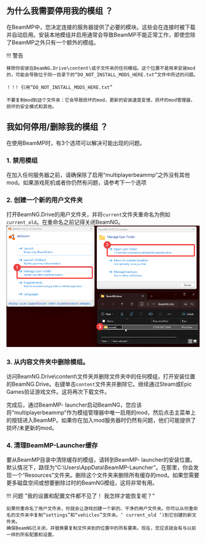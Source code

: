 ## 为什么我需要停用我的模组 ？

在BeamMP中，您决定连接的服务器提供了必要的模块。这些会在连接时被下载并自动启用。安装本地模组并启用通常会导致BeamMP不能正常工作，即使您除了BeamMP之外只有一个额外的模组。

!!! 警告

```
移除你安装在BeamNG.Drive\content\或子文件夹的任何模组。这个位置不是用来安装mod的，可能会导致位于同一目录下的“DO_NOT_INSTALL_MODS_HERE.txt”文件中所述的问题。

！！! 引用“DO_NOT_INSTALL_MODS_HERE.txt”

不要复制mod到这个文件夹：它会导致损坏的mod，更新的安装速度变慢，损坏的mod管理器，损坏的安全模式和其他。
```

## 我如何停用/删除我的模组 ？

在使用BeamMP时，有3个选项可以解决可能出现的问题。

### 1. 禁用模组

在加入任何服务器之前，请确保除了启用“multiplayerbeammp”之外没有其他mod。如果游戏死机或者你仍然有问题，请参考下一个选项

### 2. 创建一个新的用户文件夹

打开BeamNG.Drive的用户文件夹，并将`current`文件夹重命名为例如`current_old`。在重命名之前记得关闭BeamNG。![image](../../assets/content/new-userfolder.png)

### 3. 从内容文件夹中删除模组。

访问BeamNG.Drive\content\文件夹并删除文件夹中的任何模组，打开安装位置的BeamNG.Drive。右键单击`content`文件夹并删除它。继续通过Steam或Epic Games验证游戏文件。这将再次下载文件。

完成后，通过BeamMP- launcher启动BeamNG，您应该将“multiplayerbeammp”作为模组管理器中唯一启用的mod，然后点击主菜单上的按钮进入BeamMP。如果你在加入mod服务器时仍然有问题，他们可能提供了损坏/未更新的mod。

### 4. 清理BeamMP-Launcher缓存

要从BeamMP目录中清除缓存的模组，请转到BeamMP- launcher的安装位置。默认情况下，路径为“C:\Users\AppData\BeamMP-Launcher”。在那里，你会发现一个“Resources”文件夹。删除这个文件夹来删除所有缓存的mod。如果您需要更多磁盘空间或想要删除过时的BeamNG模组，这将非常有用。

!!! 问题 "我的设置和配置文件都不见了！ 我怎样才能恢复呢？"

```
如果你重命名了用户文件夹，你就会让游戏创建一个新的、干净的用户文件夹。你可以从你重命名的文件夹中复制“settings”和“vehicles”文件夹。‘ current_old ’)到它创建的新文件夹。
确保BeamNG已关闭，并替换要复制文件夹到的位置中的所有要素。现在，您应该就会有与以前一样的所有配置和设置。
```
